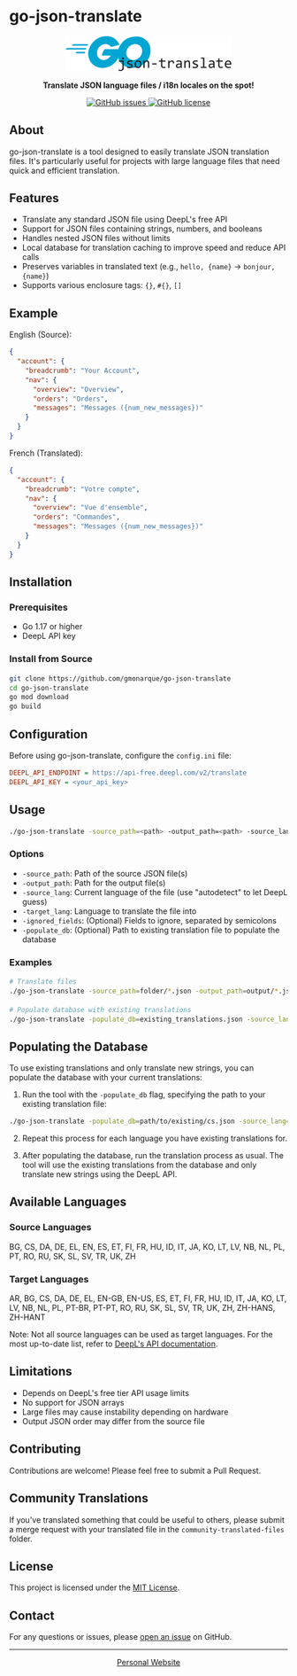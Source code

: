 # go-json-translate

<p align="center">
  <img width="300" alt="go-json-translate" src="images/go-json-translate-logo.svg">
</p>

<p align="center">
  <strong>Translate JSON language files / i18n locales on the spot!</strong>
</p>

<p align="center">
  <a href="https://github.com/gmonarque/go-json-translate/issues">
    <img src="https://img.shields.io/github/issues/gmonarque/go-json-translate" alt="GitHub issues">
  </a>
  <a href="https://github.com/gmonarque/go-json-translate/blob/main/LICENSE">
    <img src="https://img.shields.io/github/license/gmonarque/go-json-translate" alt="GitHub license">
  </a>
</p>

## About

go-json-translate is a tool designed to easily translate JSON translation files. It's particularly useful for projects with large language files that need quick and efficient translation.

## Features

- Translate any standard JSON file using DeepL's free API
- Support for JSON files containing strings, numbers, and booleans
- Handles nested JSON files without limits
- Local database for translation caching to improve speed and reduce API calls
- Preserves variables in translated text (e.g., `hello, {name}` -> `bonjour, {name}`)
- Supports various enclosure tags: `{}`, `#{}`, `[]`

## Example

English (Source):
```json
{
  "account": {
    "breadcrumb": "Your Account",
    "nav": {
      "overview": "Overview",
      "orders": "Orders",
      "messages": "Messages ({num_new_messages})"
    }
  }
}
```

French (Translated):
```json
{
  "account": {
    "breadcrumb": "Votre compte",
    "nav": {
      "overview": "Vue d'ensemble",
      "orders": "Commandes",
      "messages": "Messages ({num_new_messages})"
    }
  }
}
```

## Installation

### Prerequisites

- Go 1.17 or higher
- DeepL API key

### Install from Source

```sh
git clone https://github.com/gmonarque/go-json-translate
cd go-json-translate
go mod download
go build
```

## Configuration

Before using go-json-translate, configure the `config.ini` file:

```ini
DEEPL_API_ENDPOINT = https://api-free.deepl.com/v2/translate
DEEPL_API_KEY = <your_api_key>
```

## Usage

```sh
./go-json-translate -source_path=<path> -output_path=<path> -source_lang=<lang> -target_lang=<lang> [-ignored_fields=<fields>]
```

### Options

- `-source_path`: Path of the source JSON file(s)
- `-output_path`: Path for the output file(s)
- `-source_lang`: Current language of the file (use "autodetect" to let DeepL guess)
- `-target_lang`: Language to translate the file into
- `-ignored_fields`: (Optional) Fields to ignore, separated by semicolons
- `-populate_db`: (Optional) Path to existing translation file to populate the database

### Examples

```sh
# Translate files
./go-json-translate -source_path=folder/*.json -output_path=output/*.json -source_lang=fr -target_lang=en

# Populate database with existing translations
./go-json-translate -populate_db=existing_translations.json -source_lang=en -target_lang=cs
```

## Populating the Database

To use existing translations and only translate new strings, you can populate the database with your current translations:

1. Run the tool with the `-populate_db` flag, specifying the path to your existing translation file:

```sh
./go-json-translate -populate_db=path/to/existing/cs.json -source_lang=en -target_lang=cs
```

2. Repeat this process for each language you have existing translations for.

3. After populating the database, run the translation process as usual. The tool will use the existing translations from the database and only translate new strings using the DeepL API.

## Available Languages

### Source Languages
BG, CS, DA, DE, EL, EN, ES, ET, FI, FR, HU, ID, IT, JA, KO, LT, LV, NB, NL, PL, PT, RO, RU, SK, SL, SV, TR, UK, ZH

### Target Languages
AR, BG, CS, DA, DE, EL, EN-GB, EN-US, ES, ET, FI, FR, HU, ID, IT, JA, KO, LT, LV, NB, NL, PL, PT-BR, PT-PT, RO, RU, SK, SL, SV, TR, UK, ZH, ZH-HANS, ZH-HANT

Note: Not all source languages can be used as target languages. For the most up-to-date list, refer to [DeepL's API documentation](https://www.deepl.com/docs-api/translating-text/request/).

## Limitations

- Depends on DeepL's free tier API usage limits
- No support for JSON arrays
- Large files may cause instability depending on hardware
- Output JSON order may differ from the source file

## Contributing

Contributions are welcome! Please feel free to submit a Pull Request.

## Community Translations

If you've translated something that could be useful to others, please submit a merge request with your translated file in the `community-translated-files` folder.

## License

This project is licensed under the [MIT License](LICENSE).

## Contact

For any questions or issues, please [open an issue](https://github.com/gmonarque/go-json-translate/issues) on GitHub.

---

<p align="center">
  <a href="https://gmsec.fr/">Personal Website</a>
</p>

